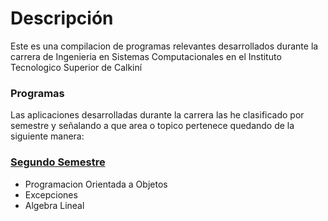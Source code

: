# Descripción
Este es una compilacion de programas relevantes desarrollados durante la carrera de Ingenieria en Sistemas Computacionales en el Instituto Tecnologico Superior de Calkiní

### Programas
Las aplicaciones desarrolladas durante la carrera las he clasificado por semestre y señalando a que area o topico pertenece quedando de la siguiente manera:

### [Segundo Semestre](Segundo-Semestre/README.md)
- Programacion Orientada a Objetos
- Excepciones
- Algebra Lineal
